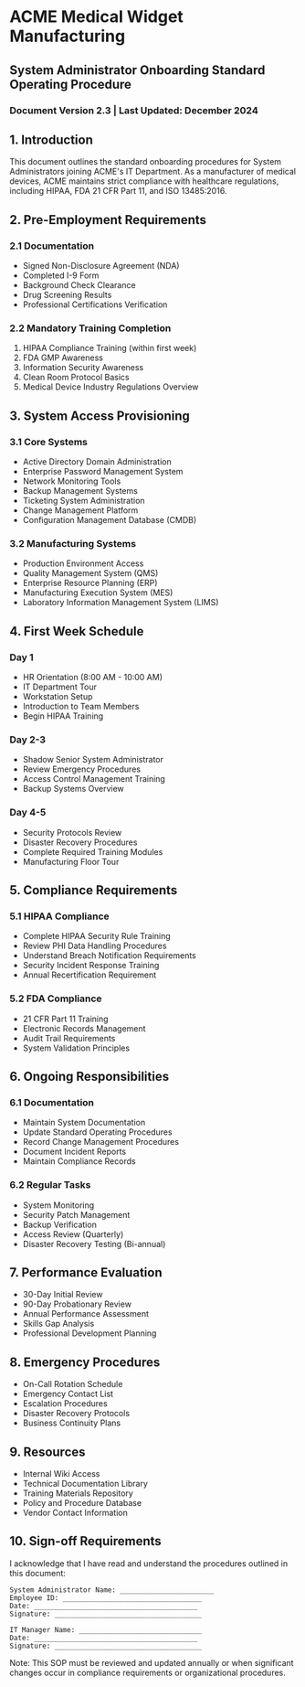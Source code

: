 # ACME Medical Widget Manufacturing

## System Administrator Onboarding Standard Operating Procedure

### Document Version 2.3 | Last Updated: December 2024

## 1. Introduction

This document outlines the standard onboarding procedures for System Administrators joining ACME's IT Department. As a manufacturer of medical devices, ACME maintains strict compliance with healthcare regulations, including HIPAA, FDA 21 CFR Part 11, and ISO 13485:2016.

## 2. Pre-Employment Requirements

### 2.1 Documentation

* Signed Non-Disclosure Agreement (NDA)
* Completed I-9 Form
* Background Check Clearance
* Drug Screening Results
* Professional Certifications Verification

### 2.2 Mandatory Training Completion

1. HIPAA Compliance Training (within first week)
2. FDA GMP Awareness
3. Information Security Awareness
4. Clean Room Protocol Basics
5. Medical Device Industry Regulations Overview

## 3. System Access Provisioning

### 3.1 Core Systems

* Active Directory Domain Administration
* Enterprise Password Management System
* Network Monitoring Tools
* Backup Management Systems
* Ticketing System Administration
* Change Management Platform
* Configuration Management Database (CMDB)

### 3.2 Manufacturing Systems

* Production Environment Access
* Quality Management System (QMS)
* Enterprise Resource Planning (ERP)
* Manufacturing Execution System (MES)
* Laboratory Information Management System (LIMS)

## 4. First Week Schedule

### Day 1

* HR Orientation (8:00 AM - 10:00 AM)
* IT Department Tour
* Workstation Setup
* Introduction to Team Members
* Begin HIPAA Training

### Day 2-3

* Shadow Senior System Administrator
* Review Emergency Procedures
* Access Control Management Training
* Backup Systems Overview

### Day 4-5

* Security Protocols Review
* Disaster Recovery Procedures
* Complete Required Training Modules
* Manufacturing Floor Tour

## 5. Compliance Requirements

### 5.1 HIPAA Compliance

* Complete HIPAA Security Rule Training
* Review PHI Data Handling Procedures
* Understand Breach Notification Requirements
* Security Incident Response Training
* Annual Recertification Requirement

### 5.2 FDA Compliance

* 21 CFR Part 11 Training
* Electronic Records Management
* Audit Trail Requirements
* System Validation Principles

## 6. Ongoing Responsibilities

### 6.1 Documentation

* Maintain System Documentation
* Update Standard Operating Procedures
* Record Change Management Procedures
* Document Incident Reports
* Maintain Compliance Records

### 6.2 Regular Tasks

* System Monitoring
* Security Patch Management
* Backup Verification
* Access Review (Quarterly)
* Disaster Recovery Testing (Bi-annual)

## 7. Performance Evaluation

* 30-Day Initial Review
* 90-Day Probationary Review
* Annual Performance Assessment
* Skills Gap Analysis
* Professional Development Planning

## 8. Emergency Procedures

* On-Call Rotation Schedule
* Emergency Contact List
* Escalation Procedures
* Disaster Recovery Protocols
* Business Continuity Plans

## 9. Resources

* Internal Wiki Access
* Technical Documentation Library
* Training Materials Repository
* Policy and Procedure Database
* Vendor Contact Information

## 10. Sign-off Requirements

I acknowledge that I have read and understand the procedures outlined in this document:

```text
System Administrator Name: _______________________
Employee ID: __________________________________
Date: ________________________________________
Signature: ____________________________________

IT Manager Name: ______________________________
Date: ________________________________________
Signature: ____________________________________
```

Note: This SOP must be reviewed and updated annually or when significant changes occur in compliance requirements or organizational procedures.